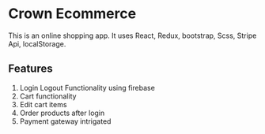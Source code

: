 # Crown Ecommerce
This is an online shopping app. It uses React, Redux, bootstrap, Scss, Stripe Api, localStorage.

## Features
1. Login Logout Functionality using firebase
2. Cart functionality
3. Edit cart items
4. Order products after login
5. Payment gateway intrigated
